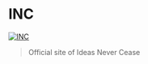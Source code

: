 # INC

[![INC](https://img.shields.io/badge/%F0%9F%92%A1-IdeasNeverCease/Marketing-07d0eb.svg?style=flat-square)](https://git.inc.sh/IdeasNeverCease/Marketing)

> Official site of Ideas Never Cease
